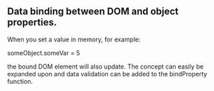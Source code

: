 ## Data binding between DOM and object properties. 

When you set a value in memory, for example: 

someObject.someVar = 5

the bound DOM element will also update. The concept can easily be expanded upon and data validation can be added to the bindProperty function.
